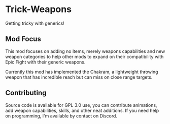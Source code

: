 # Trick-Weapons
Getting tricky with generics!

## Mod Focus
This mod focuses on adding no items, merely weapons capabilities and new weapon categories to help other mods to expand on their compatibility with Epic Fight with their generic weapons.

Currently this mod has implemented the Chakram, a lightweight throwing weapon that has incredible reach but can miss on close range targets.

## Contributing
Source code is available for GPL 3.0 use, you can contribute animations, add weapon capabilities, skills, and other neat additions. If you need help on programming, I'm available by contact on Discord.
